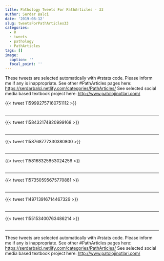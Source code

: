 ```yaml
---
title: Pathology Tweets For PathArticles - 33
author: Serdar Balci
date: '2019-08-12'
slug: tweetsForPathArticles33
categories:
  - R
  - tweets
  - pathology
  - PathArticles
tags: []
image:
  caption: ''
  focal_point: ''
---
```



These tweets are selected automatically with #rstats code. Please inform me if any is inappropriate.
See other #PathArticles pages here: https://serdarbalci.netlify.com/categories/PathArticles/ 
See selected social media based textbook project here: http://www.patolojinotlari.com/

{{< tweet 1159992757160751112 >}}
<br>
<br>
<hr>
{{< tweet 1158432174820999168 >}}
<br>
<br>
<hr>
{{< tweet 1158768777330380800 >}}
<br>
<br>
<hr>
{{< tweet 1158168325853024256 >}}
<br>
<br>
<hr>
{{< tweet 1157350595675770881 >}}
<br>
<br>
<hr>
{{< tweet 1149713916714467329 >}}
<br>
<br>
<hr>
{{< tweet 1155153400763486214 >}}
<br>
<br>
<hr>


These tweets are selected automatically with #rstats code. Please inform me if any is inappropriate.
See other #PathArticles pages here: https://serdarbalci.netlify.com/categories/PathArticles/ 
See selected social media based textbook project here: http://www.patolojinotlari.com/

